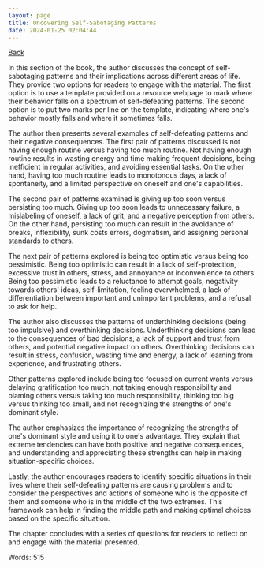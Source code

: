```yaml
---
layout: page
title: Uncovering Self-Sabotaging Patterns
date: 2024-01-25 02:04:44
---
```


[Back](./)


In this section of the book, the author discusses the concept of self-sabotaging patterns and their implications across different areas of life. They provide two options for readers to engage with the material. The first option is to use a template provided on a resource webpage to mark where their behavior falls on a spectrum of self-defeating patterns. The second option is to put two marks per line on the template, indicating where one's behavior mostly falls and where it sometimes falls. 

The author then presents several examples of self-defeating patterns and their negative consequences. The first pair of patterns discussed is not having enough routine versus having too much routine. Not having enough routine results in wasting energy and time making frequent decisions, being inefficient in regular activities, and avoiding essential tasks. On the other hand, having too much routine leads to monotonous days, a lack of spontaneity, and a limited perspective on oneself and one's capabilities.

The second pair of patterns examined is giving up too soon versus persisting too much. Giving up too soon leads to unnecessary failure, a mislabeling of oneself, a lack of grit, and a negative perception from others. On the other hand, persisting too much can result in the avoidance of breaks, inflexibility, sunk costs errors, dogmatism, and assigning personal standards to others.

The next pair of patterns explored is being too optimistic versus being too pessimistic. Being too optimistic can result in a lack of self-protection, excessive trust in others, stress, and annoyance or inconvenience to others. Being too pessimistic leads to a reluctance to attempt goals, negativity towards others' ideas, self-limitation, feeling overwhelmed, a lack of differentiation between important and unimportant problems, and a refusal to ask for help.

The author also discusses the patterns of underthinking decisions (being too impulsive) and overthinking decisions. Underthinking decisions can lead to the consequences of bad decisions, a lack of support and trust from others, and potential negative impact on others. Overthinking decisions can result in stress, confusion, wasting time and energy, a lack of learning from experience, and frustrating others.

Other patterns explored include being too focused on current wants versus delaying gratification too much, not taking enough responsibility and blaming others versus taking too much responsibility, thinking too big versus thinking too small, and not recognizing the strengths of one's dominant style.

The author emphasizes the importance of recognizing the strengths of one's dominant style and using it to one's advantage. They explain that extreme tendencies can have both positive and negative consequences, and understanding and appreciating these strengths can help in making situation-specific choices.

Lastly, the author encourages readers to identify specific situations in their lives where their self-defeating patterns are causing problems and to consider the perspectives and actions of someone who is the opposite of them and someone who is in the middle of the two extremes. This framework can help in finding the middle path and making optimal choices based on the specific situation.

The chapter concludes with a series of questions for readers to reflect on and engage with the material presented.

Words: 515